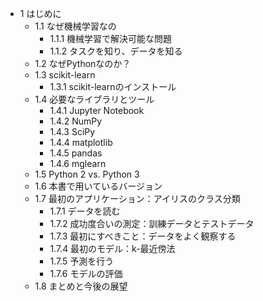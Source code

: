 - 1 はじめに
  - 1.1 なぜ機械学習なの
    - 1.1.1 機械学習で解決可能な問題
    - 1.1.2 タスクを知り、データを知る
  - 1.2 なぜPythonなのか？
  - 1.3 scikit-learn
    - 1.3.1 scikit-learnのインストール
  - 1.4 必要なライブラリとツール
    - 1.4.1 Jupyter Notebook
    - 1.4.2 NumPy
    - 1.4.3 SciPy
    - 1.4.4 matplotlib
    - 1.4.5 pandas
    - 1.4.6 mglearn
  - 1.5 Python 2 vs. Python 3
  - 1.6 本書で用いているバージョン
  - 1.7 最初のアプリケーション：アイリスのクラス分類
     - 1.7.1 データを読む
     - 1.7.2 成功度合いの測定：訓練データとテストデータ
     - 1.7.3 最初にすべきこと：データをよく観察する
     - 1.7.4 最初のモデル：k-最近傍法
     - 1.7.5 予測を行う
     - 1.7.6 モデルの評価
   - 1.8 まとめと今後の展望
